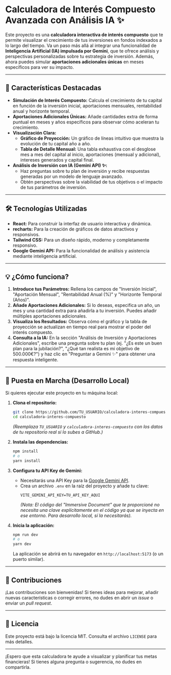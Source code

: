 # Calculadora de Interés Compuesto Avanzada con Análisis IA ✨

Este proyecto es una **calculadora interactiva de interés compuesto** que te permite visualizar el crecimiento de tus inversiones en fondos indexados a lo largo del tiempo. Va un paso más allá al integrar una funcionalidad de **Inteligencia Artificial (IA) impulsada por Gemini**, que te ofrece análisis y perspectivas personalizadas sobre tu estrategia de inversión. Además, ahora puedes simular **aportaciones adicionales únicas** en meses específicos para ver su impacto.

-----

## 🚀 Características Destacadas

  * **Simulación de Interés Compuesto:** Calcula el crecimiento de tu capital en función de la inversión inicial, aportaciones mensuales, rentabilidad anual y horizonte temporal.
  * **Aportaciones Adicionales Únicas:** Añade cantidades extra de forma puntual en meses y años específicos para observar cómo aceleran tu crecimiento.
  * **Visualización Clara:**
      * **Gráfico de Proyección:** Un gráfico de líneas intuitivo que muestra la evolución de tu capital año a año.
      * **Tabla de Detalle Mensual:** Una tabla exhaustiva con el desglose mes a mes del capital al inicio, aportaciones (mensual y adicional), intereses generados y capital final.
  * **Análisis de Inversión con IA (Gemini API) ✨:**
      * Haz preguntas sobre tu plan de inversión y recibe respuestas generadas por un modelo de lenguaje avanzado.
      * Obtén perspectivas sobre la viabilidad de tus objetivos o el impacto de tus parámetros de inversión.

-----

## 🛠️ Tecnologías Utilizadas

  * **React:** Para construir la interfaz de usuario interactiva y dinámica.
  * **recharts:** Para la creación de gráficos de datos atractivos y responsivos.
  * **Tailwind CSS:** Para un diseño rápido, moderno y completamente responsivo.
  * **Google Gemini API:** Para la funcionalidad de análisis y asistencia mediante inteligencia artificial.

-----

## 💡 ¿Cómo funciona?

1.  **Introduce tus Parámetros:** Rellena los campos de "Inversión Inicial", "Aportación Mensual", "Rentabilidad Anual (%)" y "Horizonte Temporal (Años)".
2.  **Añade Aportaciones Adicionales:** Si lo deseas, especifica un año, un mes y una cantidad extra para añadirla a tu inversión. Puedes añadir múltiples aportaciones adicionales.
3.  **Visualiza los Resultados:** Observa cómo el gráfico y la tabla de proyección se actualizan en tiempo real para mostrar el poder del interés compuesto.
4.  **Consulta a la IA:** En la sección "Análisis de Inversión y Aportaciones Adicionales", escribe una pregunta sobre tu plan (ej. "¿Es este un buen plan para la jubilación?", "¿Qué tan realista es mi objetivo de 500.000€?") y haz clic en "Preguntar a Gemini ✨" para obtener una respuesta inteligente.

-----

## 🚀 Puesta en Marcha (Desarrollo Local)

Si quieres ejecutar este proyecto en tu máquina local:

1.  **Clona el repositorio:**

    ```bash
    git clone https://github.com/TU_USUARIO/calculadora-interes-compuesto.git
    cd calculadora-interes-compuesto
    ```

    *(Reemplaza `TU_USUARIO` y `calculadora-interes-compuesto` con los datos de tu repositorio real si lo subes a GitHub.)*

2.  **Instala las dependencias:**

    ```bash
    npm install
    # o
    yarn install
    ```

3.  **Configura tu API Key de Gemini:**

      * Necesitarás una API Key para la [Google Gemini API](https://www.google.com/search?q=https://ai.google.dev/gemini-api/docs/get-started/web).
      * Crea un archivo `.env` en la raíz del proyecto y añade tu clave:
        ```
        VITE_GEMINI_API_KEY=TU_API_KEY_AQUI
        ```
        *(Nota: El código del "Immersive Document" que te proporcioné no necesita una clave explícitamente en el código ya que se inyecta en ese entorno. Para desarrollo local, sí la necesitarás).*

4.  **Inicia la aplicación:**

    ```bash
    npm run dev
    # o
    yarn dev
    ```

    La aplicación se abrirá en tu navegador en `http://localhost:5173` (o un puerto similar).

-----

## 🤝 Contribuciones

¡Las contribuciones son bienvenidas\! Si tienes ideas para mejorar, añadir nuevas características o corregir errores, no dudes en abrir un *issue* o enviar un *pull request*.

-----

## 📄 Licencia

Este proyecto está bajo la licencia MIT. Consulta el archivo `LICENSE` para más detalles.

-----

¡Espero que esta calculadora te ayude a visualizar y planificar tus metas financieras\! Si tienes alguna pregunta o sugerencia, no dudes en compartirla.
